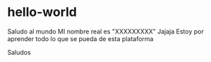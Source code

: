 # hello-world
Saludo al mundo
MI nombre real es "XXXXXXXXX" Jajaja
Estoy por aprender todo lo que se pueda de esta plataforma

Saludos
